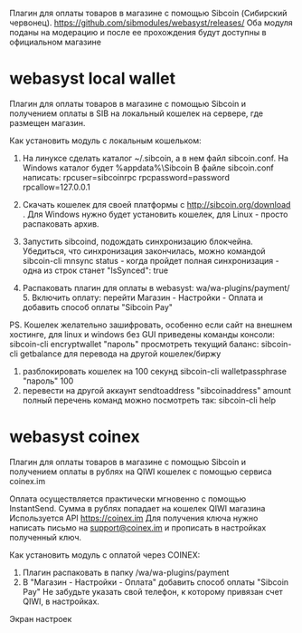 Плагин для оплаты товаров в магазине с помощью Sibcoin (Сибирский червонец).
https://github.com/sibmodules/webasyst/releases/
Оба модуля поданы на модерацию и после ее прохождения будут доступны в официальном магазине

# webasyst local wallet 
Плагин для оплаты товаров в магазине с помощью Sibcoin и получением оплаты в SIB на локальный кошелек на сервере, где размещен магазин.


Как установить модуль с локальным кошельком:

1. На линуксе сделать каталог ~/.sibcoin, а в нем файл sibcoin.conf. На Windows каталог будет %appdata%\Sibcoin В файле sibcoin.conf написать: rpcuser=sibcoinrpc rpcpassword=password rpcallow=127.0.0.1 

2. Скачать кошелек для своей платформы с http://sibcoin.org/download . Для Windows нужно будет установить кошелек, для Linux - просто распаковать архив. 

3. Запустить sibcoind, подождать синхронизацию блокчейна. Убедиться, что синхронизация закончилась, можно командой sibcoin-cli mnsync status - когда пройдет полная синхронизация - одна из строк станет "IsSynced": true 

4. Распаковать плагин для оплаты в webasyst: wa/wa-plugins/payment/ 5. Включить оплату: перейти Магазин - Настройки - Оплата и добавить способ оплаты "Sibcoin Pay" 

PS. Кошелек желательно зашифровать, особенно если сайт на внешнем хостинге, для linux и windows без GUI приведены команды консоли: sibcoin-cli encryptwallet "пароль" просмотреть текущий баланс: sibcoin-cli getbalance для перевода на другой кошелек/биржу  
1. разблокировать кошелек на 100 секунд sibcoin-cli walletpassphrase "пароль" 100 
2. перевести на другой аккаунт sendtoaddress "sibcoinaddress" amount полный перечень команд можно посмотреть так: sibcoin-cli help

# webasyst coinex
Плагин для оплаты товаров в магазине с помощью Sibcoin и получением оплаты в рублях на QIWI кошелек с помощью сервиса coinex.im

Оплата осуществляется практически мгновенно с помощью InstantSend. Сумма в рублях попадает на кошелек QIWI магазина
Используется API https://coinex.im
Для получения ключа нужно написать письмо на support@coinex.im и прописать в настройках полученный ключ.

Как установить модуль с оплатой через COINEX:
1. Плагин распаковать в папку /wa/wa-plugins/payment
2. В "Магазин - Настройки - Оплата" добавить способ оплаты "Sibcoin Pay"
Не забудьте указать свой телефон, к которому привязан счет QIWI, в настройках.

Экран настроек



